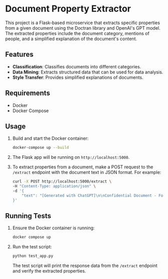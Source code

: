 # Document Property Extractor

This project is a Flask-based microservice that extracts specific properties from a given document using the Doctran library and OpenAI's GPT model. The extracted properties include the document category, mentions of people, and a simplified explanation of the document's content.

## Features

- **Classification**: Classifies documents into different categories.
- **Data Mining**: Extracts structured data that can be used for data analysis.
- **Style Transfer**: Provides simplified explanations of documents.

## Requirements

- Docker
- Docker Compose


## Usage

1. Build and start the Docker container:

    ```sh
    docker-compose up --build
    ```

2. The Flask app will be running on `http://localhost:5000`.

3. To extract properties from a document, make a POST request to the `/extract` endpoint with the document text in JSON format. For example:

    ```sh
    curl -X POST http://localhost:5000/extract \
    -H "Content-Type: application/json" \
    -d '{
        "text": "[Generated with ChatGPT]\n\nConfidential Document - For Internal Use Only\n\nDate: July 1, 2023\n\nSubject: Updates and Discussions on Various Topics\n\nDear Team,\n\nI hope this email finds you well. In this document, I would like to provide you with some important updates and discuss various topics that require our attention. Please treat the information contained herein as highly confidential.\n\nSecurity and Privacy Measures\nAs part of our ongoing commitment to ensure the security and privacy of our customers' data, we have implemented robust measures across all our systems. We would like to commend John Doe (email: john.doe@example.com) from the IT department for his diligent work in enhancing our network security. Moving forward, we kindly remind everyone to strictly adhere to our data protection policies and guidelines. Additionally, if you come across any potential security risks or incidents, please report them immediately to our dedicated team at security@example.com.\n\nHR Updates and Employee Benefits\nRecently, we welcomed several new team members who have made significant contributions to their respective departments. I would like to recognize Jane Smith (SSN: 049-45-5928) for her outstanding performance in customer service. Jane has consistently received positive feedback from our clients. Furthermore, please remember that the open enrollment period for our employee benefits program is fast approaching. Should you have any questions or require assistance, please contact our HR representative, Michael Johnson (phone: 418-492-3850, email: michael.johnson@example.com).\n\nMarketing Initiatives and Campaigns\nOur marketing team has been actively working on developing new strategies to increase brand awareness and drive customer engagement. We would like to thank Sarah Thompson (phone: 415-555-1234) for her exceptional efforts in managing our social media platforms. Sarah has successfully increased our follower base by 20% in the past month alone. Moreover, please mark your calendars for the upcoming product launch event on July 15th. We encourage all team members to attend and support this exciting milestone for our company.\n\nResearch and Development Projects\nIn our pursuit of innovation, our research and development department has been working tirelessly on various projects. I would like to acknowledge the exceptional work of David Rodriguez (email: david.rodriguez@example.com) in his role as project lead. David's contributions to the development of our cutting-edge technology have been instrumental. Furthermore, we would like to remind everyone to share their ideas and suggestions for potential new projects during our monthly R&D brainstorming session, scheduled for July 10th.\n\nPlease treat the information in this document with utmost confidentiality and ensure that it is not shared with unauthorized individuals. If you have any questions or concerns regarding the topics discussed, please do not hesitate to reach out to me directly.\n\nThank you for your attention, and let's continue to work together to achieve our goals.\n\nBest regards,\n\nJason Fan\nCofounder & CEO\nPsychic\njason@psychic.dev\n"
    }'
    ```

## Running Tests

1. Ensure the Docker container is running:

    ```sh
    docker compose up
    ```

2. Run the test script:

    ```sh
    python test_app.py
    ```

   The test script will print the response data from the `/extract` endpoint and verify the extracted properties.
